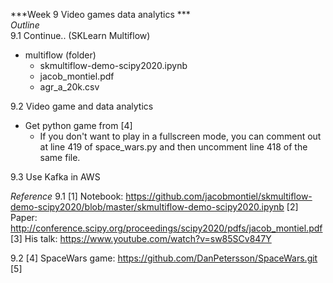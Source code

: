 ***Week 9 Video games data analytics ***</br>
*Outline* </br>
9.1 Continue.. (SKLearn Multiflow)
+ multiflow (folder)
    - skmultiflow-demo-scipy2020.ipynb
    - jacob_montiel.pdf
    - agr_a_20k.csv

9.2 Video game and data analytics
+ Get python game from [4]
    - If you don't want to play in a fullscreen mode, you can comment out at line 419 of space_wars.py and then uncomment line 418 of the same file.

9.3 Use Kafka in AWS


*Reference*
9.1
[1] Notebook: https://github.com/jacobmontiel/skmultiflow-demo-scipy2020/blob/master/skmultiflow-demo-scipy2020.ipynb
[2] Paper: http://conference.scipy.org/proceedings/scipy2020/pdfs/jacob_montiel.pdf
[3] His talk: https://www.youtube.com/watch?v=sw85SCv847Y

9.2
[4] SpaceWars game: https://github.com/DanPetersson/SpaceWars.git
[5] 


